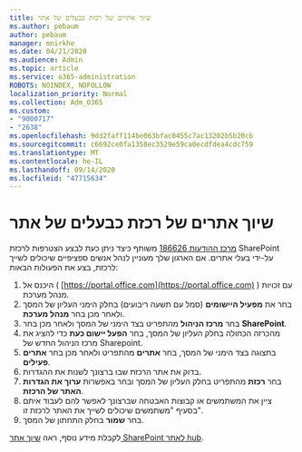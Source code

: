 ```yaml
---
title: שיוך אתרים של רכזת כבעלים של אתר
ms.author: pebaum
author: pebaum
manager: mnirkhe
ms.date: 04/21/2020
ms.audience: Admin
ms.topic: article
ms.service: o365-administration
ROBOTS: NOINDEX, NOFOLLOW
localization_priority: Normal
ms.collection: Adm_O365
ms.custom:
- "9000717"
- "2638"
ms.openlocfilehash: 9dd2faff114be063bfac0455c7ac13202b5b20cb
ms.sourcegitcommit: c6692ce0fa1358ec3529e59ca0ecdfdea4cdc759
ms.translationtype: MT
ms.contentlocale: he-IL
ms.lasthandoff: 09/14/2020
ms.locfileid: "47715634"
---
```

# <a name="associate-hub-sites-as-site-owner"></a>שיוך אתרים של רכזת כבעלים של אתר

[מרכז ההודעות 186626](https://admin.microsoft.com/Adminportal/Home?source=applauncher#/MessageCenter?id=MC186626) משותף כיצד ניתן כעת לבצע הצטרפות לרכזת SharePoint על-ידי בעלי אתרים. אם הארגון שלך מעוניין לנהל אנשים ספציפיים שיכולים לשייך לרכזת, בצע את הפעולות הבאות: 

1. היכנס אל ( [https://portal.office.com](https://portal.office.com) ) עם זכויות מנהל מערכת.
2. בחר את **מפעיל היישומים** (סמל עם תשעה ריבועים) בחלק הימני העליון של המסך ולאחר מכן בחר **מנהל מערכת**.
3. בחר **מרכז הניהול** מהתפריט בצד הימני של המסך ולאחר מכן בחר **SharePoint**.
4. מהכרזה הכחולה בחלק העליון של המסך, בחר **הפעל יישום כעת** כדי להציג את מרכז הניהול החדש של Sharepoint.
5. בתצוגה בצד הימני של המסך, בחר **אתרים** מהתפריט ולאחר מכן בחר **אתרים פעילים**.
6. בדוק את אתר הרכזת שבו ברצונך לשנות את ההגדרות.
7. בחר **רכזת** מהתפריט בחלק העליון של המסך ובחר באפשרות **ערוך את הגדרות האתר של הרכזת**.
8. ציין את המשתמשים או קבוצות האבטחה שברצונך לאפשר להם לעבוד איתם בסעיף "משתמשים שיכולים לשייך את האתר לרכזת זו".
9. בחר **שמור** בחלק התחתון של המסך.

לקבלת מידע נוסף, ראה [שיוך אתר SharePoint לאתר hub](https://support.office.com/article/associate-a-sharepoint-site-with-a-hub-site-ae0009fd-af04-4d3d-917d-88edb43efc05). 